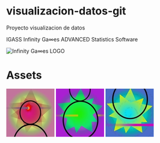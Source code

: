 # visualizacion-datos-git
Proyecto visualizacion de datos

IGASS Infinity Ga∞es ADVANCED Statistics Software

![Infinity Ga∞es LOGO](https://github.com/WaterLemur/visualizacion-datos-git/blob/main/Files/Infinity_Ga∞es_LOGO_5_I_small.png?raw=true)


# Assets

![Headshot](https://github.com/WaterLemur/visualizacion-datos-git/blob/main/Web/Assets/headshot.jpg?raw=true)
![Bodyshot](https://github.com/WaterLemur/visualizacion-datos-git/blob/main/Web/Assets/bodyshot.jpg?raw=true)
![Miss](https://github.com/WaterLemur/visualizacion-datos-git/blob/main/Web/Assets/miss.jpg?raw=true)
